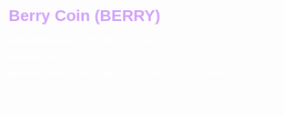 <!DOCTYPE html>
<html lang="id">
<head>
  <meta charset="UTF-8" />
  <meta name="viewport" content="width=device-width, initial-scale=1" />
  <meta name="description" content="Berry Coin (BERRY) adalah token eksperimental berbasis Ethereum, ditulis dalam Solidity dan menggunakan OpenZeppelin." />
  <title>Berry Coin (BERRY)</title>
  <style>
    body {
      font-family: Arial, sans-serif;
      background-image:  url('affiche_cross_guild_one_piece_buggy.webp');
      background-size: cover;
      background-position: center;
      padding: 2em;
      color: white;
      margin: 0;
    }

    .container {
      background: rgba(0, 0, 0, 0.6); /* latar hitam transparan */
      padding: 2em;
      max-width: 700px;
      margin: auto;
      border-radius: 10px;
      box-shadow: 0 0 10px rgba(0, 0, 0, 0.5);
    }

    h1, h2 {
      color: #d1a3f8; /* ungu muda */
      margin-top: 0;
    }

    a {
      color: #e0c3fc;
      text-decoration: none;
    }

    a:hover {
      text-decoration: underline;
    }
  </style>
</head>
<body>
  <div class="container">
    <h1>Berry Coin (BERRY)</h1>
    <p><strong>Jumlah Pasokan:</strong> 1.000.000.000 BERRY</p>
    <p><strong>Standar:</strong> ERC-20</p>
    <p><strong>Kontrak:</strong> Ditulis dalam Solidity v0.8.0, menggunakan OpenZeppelin</p>

    <h2>Tentang</h2>
    <p><em>Berry Coin</em> adalah token berbasis Ethereum yang di buat untuk nakama sekalian


